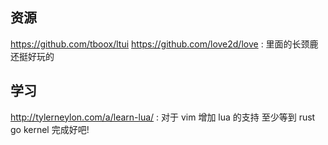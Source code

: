 ## 资源
https://github.com/tboox/ltui
https://github.com/love2d/love : 里面的长颈鹿还挺好玩的


## 学习
http://tylerneylon.com/a/learn-lua/ : 对于 vim 增加 lua 的支持
至少等到 rust go kernel 完成好吧!
